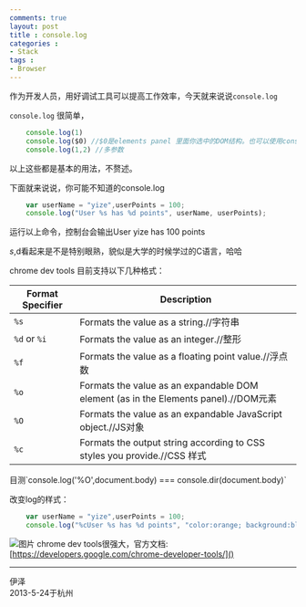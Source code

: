 ```yaml
---
comments: true
layout: post
title : console.log
categories : 
- Stack
tags : 
- Browser
---
```



作为开发人员，用好调试工具可以提高工作效率，今天就来说说`console.log`

`console.log` 很简单，

```javascript
	console.log(1)
	console.log($0) //$0是elements panel 里面你选中的DOM结构。也可以使用console.dir($0)
	console.log(1,2) //多参数 
```
以上这些都是基本的用法，不赘述。

下面就来说说，你可能不知道的console.log

```javascript
	var userName = "yize",userPoints = 100;
	console.log("User %s has %d points", userName, userPoints);
```
运行以上命令，控制台会输出User yize has 100 points

$s,$d看起来是不是特别眼熟，貌似是大学的时候学过的C语言，哈哈

chrome dev tools 目前支持以下几种格式：
<table>
	<thead>
		<tr>
			<th>Format Specifier</th>
			<th>Description</th>
		</tr>
	</thead>
	<tbody>
		<tr>
			<td>
				<code>%s</code>
			</td>
			<td>Formats the value as a string.//字符串</td>
		</tr>
		<tr>
			<td>
				<code>%d</code>
				or
				<code>%i</code>
			</td>
			<td>Formats the value as an integer.//整形</td>
		</tr>
		<tr>
			<td>
				<code>%f</code>
			</td>
			<td>Formats the value as a floating point value.//浮点数</td>
		</tr>
		<tr>
			<td>
				<code>%o</code>
			</td>
			<td>
				Formats the value as an expandable DOM element (as in the Elements panel).//DOM元素
			</td>
		</tr>
		<tr>
			<td>
				<code>%O</code>
			</td>
			<td>Formats the value as an expandable JavaScript object.//JS对象</td>
		</tr>
		<tr>
			<td>
				<code>%c</code>
			</td>
			<td>
				Formats the output string according to CSS styles you provide.//CSS 样式
			</td>
		</tr>
	</tbody>
</table>
目测`console.log('%O',document.body) === console.dir(document.body)`

改变log的样式：

```javascript
	var userName = "yize",userPoints = 100;
	console.log("%cUser %s has %d points", "color:orange; background:blue; font-size: 16pt", userName, userPoints);
```
![图片](http://ww3.sinaimg.cn/large/60ee1ef8gw1e4z9k9snadj218i03e75p.jpg)
chrome dev tools很强大，官方文档:[https://developers.google.com/chrome-developer-tools/]()

---
伊泽  
2013-5-24于杭州